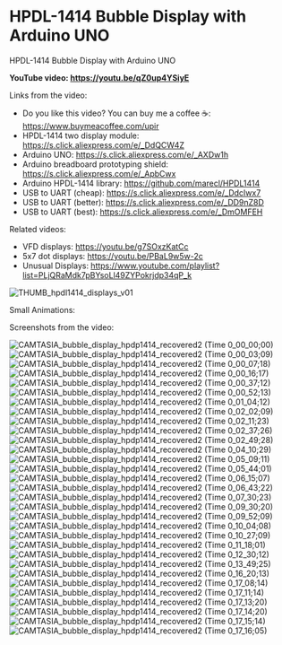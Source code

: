# HPDL-1414 Bubble Display with Arduino UNO
HPDL-1414 Bubble Display with Arduino UNO

**YouTube video: https://youtu.be/qZ0up4YSiyE**


Links from the video:
- Do you like this video? You can buy me a coffee ☕: https://www.buymeacoffee.com/upir
- HPDL-1414 two display module: https://s.click.aliexpress.com/e/_DdQCW4Z
- Arduino UNO: https://s.click.aliexpress.com/e/_AXDw1h
- Arduino breadboard prototyping shield: https://s.click.aliexpress.com/e/_ApbCwx
- Arduino HPDL-1414 library: https://github.com/marecl/HPDL1414
- USB to UART (cheap): https://s.click.aliexpress.com/e/_DdcIwx7
- USB to UART (better): https://s.click.aliexpress.com/e/_DD9nZ8D
- USB to UART (best): https://s.click.aliexpress.com/e/_DmOMFEH


Related videos:
- VFD displays: https://youtu.be/g7SOxzKatCc
- 5x7 dot displays: https://youtu.be/PBaL9w5w-2c
- Unusual Displays: https://www.youtube.com/playlist?list=PLjQRaMdk7pBYsoLl49ZYPokrjdp34qP_k


![THUMB_hpdl1414_displays_v01](https://github.com/user-attachments/assets/f232ad25-ca6f-4003-bfb1-36082bd34e61)



Small Animations:


Screenshots from the video:

![CAMTASIA_bubble_display_hpdp1414_recovered2 (Time 0_00_00;00)](https://github.com/user-attachments/assets/6ddbe3b9-9de1-468c-8aa8-cf3807066e87)
![CAMTASIA_bubble_display_hpdp1414_recovered2 (Time 0_00_03;09)](https://github.com/user-attachments/assets/6e30397c-57fb-4a5f-a197-d2a50aa5d6a0)
![CAMTASIA_bubble_display_hpdp1414_recovered2 (Time 0_00_07;18)](https://github.com/user-attachments/assets/817f0a68-9cfc-4bbc-a1ee-6795e59d1cfe)
![CAMTASIA_bubble_display_hpdp1414_recovered2 (Time 0_00_16;17)](https://github.com/user-attachments/assets/9a91d8ad-9259-423d-9d90-471855ce9e47)
![CAMTASIA_bubble_display_hpdp1414_recovered2 (Time 0_00_37;12)](https://github.com/user-attachments/assets/6ff9c6ee-c313-4a5d-8657-65563aff3ff1)
![CAMTASIA_bubble_display_hpdp1414_recovered2 (Time 0_00_52;13)](https://github.com/user-attachments/assets/8ebc7354-cb42-4c85-942c-77a69c71a2e2)
![CAMTASIA_bubble_display_hpdp1414_recovered2 (Time 0_01_04;12)](https://github.com/user-attachments/assets/021598fa-68f9-415b-bdac-edf682796cfb)
![CAMTASIA_bubble_display_hpdp1414_recovered2 (Time 0_02_02;09)](https://github.com/user-attachments/assets/5b4add90-8c63-4d90-9431-a771841eeff3)
![CAMTASIA_bubble_display_hpdp1414_recovered2 (Time 0_02_11;23)](https://github.com/user-attachments/assets/6bbdf17e-9c23-4354-883f-9fe4143bcf35)
![CAMTASIA_bubble_display_hpdp1414_recovered2 (Time 0_02_37;26)](https://github.com/user-attachments/assets/579471b9-3a24-40f3-8647-d6eb5431fb9f)
![CAMTASIA_bubble_display_hpdp1414_recovered2 (Time 0_02_49;28)](https://github.com/user-attachments/assets/60952ab2-ca3c-44bd-90fb-15c9dd32794d)
![CAMTASIA_bubble_display_hpdp1414_recovered2 (Time 0_04_10;29)](https://github.com/user-attachments/assets/79521010-88ad-4222-9abe-71f8435ee34e)
![CAMTASIA_bubble_display_hpdp1414_recovered2 (Time 0_05_09;11)](https://github.com/user-attachments/assets/8a9d1c11-d676-42b5-a2b9-0dfd11e1e7db)
![CAMTASIA_bubble_display_hpdp1414_recovered2 (Time 0_05_44;01)](https://github.com/user-attachments/assets/e1a5330c-1f33-4e7d-afd5-ce005dc24a06)
![CAMTASIA_bubble_display_hpdp1414_recovered2 (Time 0_06_15;07)](https://github.com/user-attachments/assets/c6d03630-6806-44da-9066-f41ce424e649)
![CAMTASIA_bubble_display_hpdp1414_recovered2 (Time 0_06_43;22)](https://github.com/user-attachments/assets/5b6250a0-7e46-43e4-91b8-3b08e30e2a6d)
![CAMTASIA_bubble_display_hpdp1414_recovered2 (Time 0_07_30;23)](https://github.com/user-attachments/assets/b5bda36a-3010-4a46-acfc-7230d4fae76b)
![CAMTASIA_bubble_display_hpdp1414_recovered2 (Time 0_09_30;20)](https://github.com/user-attachments/assets/28441959-cb55-4626-b3ac-d6f5bd56ddf7)
![CAMTASIA_bubble_display_hpdp1414_recovered2 (Time 0_09_52;09)](https://github.com/user-attachments/assets/3beaf006-7b8c-4c22-81c6-efd5dee95e98)
![CAMTASIA_bubble_display_hpdp1414_recovered2 (Time 0_10_04;08)](https://github.com/user-attachments/assets/30f8bff6-51ba-4977-a126-a1ad8972856f)
![CAMTASIA_bubble_display_hpdp1414_recovered2 (Time 0_10_27;09)](https://github.com/user-attachments/assets/7990215f-0ebf-4fb0-8d99-5389731dc16a)
![CAMTASIA_bubble_display_hpdp1414_recovered2 (Time 0_11_18;01)](https://github.com/user-attachments/assets/88398c15-130a-4dce-80de-9210bf290af3)
![CAMTASIA_bubble_display_hpdp1414_recovered2 (Time 0_12_30;12)](https://github.com/user-attachments/assets/74840b73-444e-435f-9d97-008c38dcc4dc)
![CAMTASIA_bubble_display_hpdp1414_recovered2 (Time 0_13_49;25)](https://github.com/user-attachments/assets/a15e9776-0d97-4802-be94-536c4517ac52)
![CAMTASIA_bubble_display_hpdp1414_recovered2 (Time 0_16_20;13)](https://github.com/user-attachments/assets/4ba2837d-ab0a-49a6-8004-c8d640e16d79)
![CAMTASIA_bubble_display_hpdp1414_recovered2 (Time 0_17_08;14)](https://github.com/user-attachments/assets/d5bbf991-07d4-4027-8a62-1d97a851216b)
![CAMTASIA_bubble_display_hpdp1414_recovered2 (Time 0_17_11;14)](https://github.com/user-attachments/assets/80519af2-c278-4b24-b290-2dfaf613bd69)
![CAMTASIA_bubble_display_hpdp1414_recovered2 (Time 0_17_13;20)](https://github.com/user-attachments/assets/c9e8f571-2e68-4aaa-bbe0-982f8f666473)
![CAMTASIA_bubble_display_hpdp1414_recovered2 (Time 0_17_14;20)](https://github.com/user-attachments/assets/29e329dd-c326-45db-85c9-f322b161c66d)
![CAMTASIA_bubble_display_hpdp1414_recovered2 (Time 0_17_15;14)](https://github.com/user-attachments/assets/d937f5a2-63b7-4560-b743-961d07377a9e)
![CAMTASIA_bubble_display_hpdp1414_recovered2 (Time 0_17_16;05)](https://github.com/user-attachments/assets/6f7bdcda-d28d-4bc6-8a0b-864309c9ec46)


